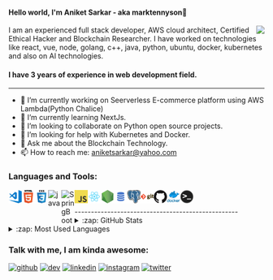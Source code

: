 #### Hello world, I'm Aniket Sarkar - aka marktennyson👋

<img align="right" src="https://support.lensstudio.snapchat.com/hc/user_images/Xe5tV880fGayAwlsATPCvQ.gif" width="auto" height="auto"/>


I am an experienced full stack developer, AWS cloud architect, Certified Ethical Hacker and Blockchain Researcher. I have worked on technologies like react, vue, node, golang, c++, java, python, ubuntu, docker, kubernetes and also on AI technologies.




#### I have 3 years of experience in web development field.
--------------------------------------------
- 🔭 I’m currently working on Seerverless E-commerce platform using AWS Lambda(Python Chalice)
- 🌱 I’m currently learning NextJs.
- 👯 I’m looking to collaborate on Python open source projects.
- 🤔 I’m looking for help with Kubernetes and Docker. 
- 💬 Ask me about the Blockchain Technology.
- 📫 How to reach me: <a href="mailto:aniketsarkar@yahoo.com">aniketsarkar@yahoo.com</a>



### Languages and Tools:

<img align="left" alt="Visual Studio Code" width="26px" src="https://raw.githubusercontent.com/github/explore/80688e429a7d4ef2fca1e82350fe8e3517d3494d/topics/visual-studio-code/visual-studio-code.png" />
<img align="left" alt="HTML5" width="26px" src="https://raw.githubusercontent.com/github/explore/80688e429a7d4ef2fca1e82350fe8e3517d3494d/topics/html/html.png" />
<img align="left" alt="CSS3" width="26px" src="https://raw.githubusercontent.com/github/explore/80688e429a7d4ef2fca1e82350fe8e3517d3494d/topics/css/css.png" />
<img align="left" alt="java" width="26px" src="https://upload-icon.s3.us-east-2.amazonaws.com/uploads/icons/png/378554371540553613-512.png" />
<img align="left" alt="SpringBoot" width="26px" src="https://dzone.com/storage/temp/12434118-spring-boot-logo.png" />
<img align="left" alt="JavaScript" width="26px" src="https://raw.githubusercontent.com/github/explore/80688e429a7d4ef2fca1e82350fe8e3517d3494d/topics/javascript/javascript.png" />
<img align="left" alt="React" width="26px" src="https://raw.githubusercontent.com/github/explore/80688e429a7d4ef2fca1e82350fe8e3517d3494d/topics/react/react.png" />
<img align="left" alt="Node.js" width="26px" src="https://raw.githubusercontent.com/github/explore/80688e429a7d4ef2fca1e82350fe8e3517d3494d/topics/nodejs/nodejs.png" />
<img align="left" alt="SQL" width="26px" src="https://raw.githubusercontent.com/github/explore/80688e429a7d4ef2fca1e82350fe8e3517d3494d/topics/sql/sql.png" />
<img align="left" alt="postgreSQL" width="26px" src="https://raw.githubusercontent.com/github/explore/80688e429a7d4ef2fca1e82350fe8e3517d3494d/topics/postgresql/postgresql.png" />
<img align="left" alt="Git" width="26px" src="https://raw.githubusercontent.com/github/explore/80688e429a7d4ef2fca1e82350fe8e3517d3494d/topics/git/git.png" />
<img align="left" alt="GitHub" width="26px" src="https://raw.githubusercontent.com/github/explore/78df643247d429f6cc873026c0622819ad797942/topics/github/github.png" />
<img align="left" alt="Docker" width="26px" src="https://raw.githubusercontent.com/github/explore/80688e429a7d4ef2fca1e82350fe8e3517d3494d/topics/docker/docker.png" />
<img align="left" alt="Terminal" width="26px" src="https://raw.githubusercontent.com/github/explore/80688e429a7d4ef2fca1e82350fe8e3517d3494d/topics/terminal/terminal.png" />


<br />
<br />
--------------------------------------------------

<details>
  <summary>:zap: GitHub Stats</summary>

  <img align="left" alt="Eran's GitHub Stats" src="https://github-readme-stats.vercel.app/api?username=marktennyson&show_icons=true&hide_border=true" />

</details>

<details>
  <summary>:zap: Most Used Languages</summary>

<img align="left" alt="Mark's GitHub Top Languages" src="https://github-readme-stats.vercel.app/api/top-langs/?username=marktennyson" />

</details>



### Talk with me, I am kinda awesome:

[<img src='https://cdn.jsdelivr.net/npm/simple-icons@3.0.1/icons/github.svg' alt='github' height='40'>](https://github.com/marktennyson)  [<img src='https://cdn.jsdelivr.net/npm/simple-icons@3.0.1/icons/dev-dot-to.svg' alt='dev' height='40'>](https://dev.to/sunju434492)  [<img src='https://cdn.jsdelivr.net/npm/simple-icons@3.0.1/icons/linkedin.svg' alt='linkedin' height='40'>](https://www.linkedin.com/in/marktennyson29/)  [<img src='https://cdn.jsdelivr.net/npm/simple-icons@3.0.1/icons/instagram.svg' alt='instagram' height='40'>](#)  [<img src='https://cdn.jsdelivr.net/npm/simple-icons@3.0.1/icons/twitter.svg' alt='twitter' height='40'>](#)  
